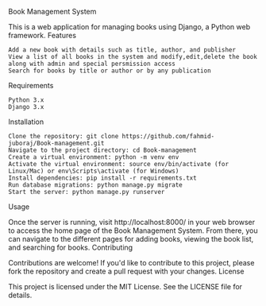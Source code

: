 Book Management System

This is a web application for managing books using Django, a Python web framework.
Features

    Add a new book with details such as title, author, and publisher
    View a list of all books in the system and modify,edit,delete the book along with admin and special persmission access
    Search for books by title or author or by any publication 

Requirements

    Python 3.x
    Django 3.x

Installation

    Clone the repository: git clone https://github.com/fahmid-juboraj/Book-management.git
    Navigate to the project directory: cd Book-management
    Create a virtual environment: python -m venv env
    Activate the virtual environment: source env/bin/activate (for Linux/Mac) or env\Scripts\activate (for Windows)
    Install dependencies: pip install -r requirements.txt
    Run database migrations: python manage.py migrate
    Start the server: python manage.py runserver

Usage

Once the server is running, visit http://localhost:8000/ in your web browser to access the home page of the Book Management System. From there, you can navigate to the different pages for adding books, viewing the book list, and searching for books.
Contributing

Contributions are welcome! If you'd like to contribute to this project, please fork the repository and create a pull request with your changes.
License

This project is licensed under the MIT License. See the LICENSE file for details.
